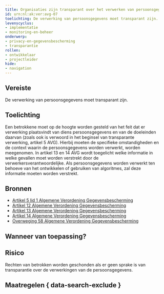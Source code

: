```yaml
---
title: Organisaties zijn transparant over het verwerken van persoonsgegevens
id: urn:nl:ak:ver:avg-07
toelichting: De verwerking van persoonsgegevens moet transparant zijn. 
levenscyclus:
- implementatie
- monitoring-en-beheer
onderwerp:
- privacy-en-gegevensbescherming
- transparantie
rollen:
- ontwikkelaar
- projectleider
hide:
- navigation
---
```


<!-- tags -->
## Vereiste

De verwerking van persoonsgegevens moet transparant zijn.

## Toelichting

Een betrokkene moet op de hoogte worden gesteld van het feit dat er verwerking plaatsvindt van diens persoonsgegevens en van de doeleinden daarvan (zoals ook is verwoord in het beginsel van transparante verwerking, artikel 5 AVG).
Hierbij moeten de specifieke omstandigheden en de context waarin de persoonsgegevens worden verwerkt, worden meegenomen.
In artikel 13 en 14 AVG wordt toegelicht welke informatie in welke gevallen moet worden verstrekt door de verwerkersverantwoordelijke.
Als persoonsgegevens worden verwerkt ten behoeve van het ontwikkelen of gebruiken van algoritmes, zal deze informatie moeten worden verstrekt.

## Bronnen

- [Artikel 5 lid 1 Algemene Verordening Gegevensbescherming](https://eur-lex.europa.eu/legal-content/NL/TXT/HTML/?uri=CELEX:32016R0679#d1e1802-1-1)
- [Artikel 12 Algemene Verordening Gegevensbescherming](https://eur-lex.europa.eu/legal-content/NL/TXT/HTML/?uri=CELEX:32016R0679#d1e2174-1-1)
- [Artikel 13 Algemene Verordening Gegevensbescherming](https://eur-lex.europa.eu/legal-content/NL/TXT/HTML/?uri=CELEX:32016R0679#d1e2246-1-1)
- [Artikel 14 Algemene Verordening Gegevensbescherming](https://eur-lex.europa.eu/legal-content/NL/TXT/HTML/?uri=CELEX:32016R0679#d1e2347-1-1)
- [Overweging 58 Algemene Verordening Gegevensbescherming](https://eur-lex.europa.eu/legal-content/NL/TXT/HTML/?uri=CELEX:32016R0679#d1e40-1-1)

## Wanneer van toepassing? 
<!-- tags-ai-act -->


## Risico

Rechten van betrokken worden geschonden als er geen sprake is van transparantie over de verwerkingen van de persoonsgegevens.
 

## Maatregelen { data-search-exclude }

<!-- list_maatregelen vereiste/avg-07-transparantie-bij-verwerken-persoonsgegevens no-search no-onderwerp no-rol no-levenscyclus -->
